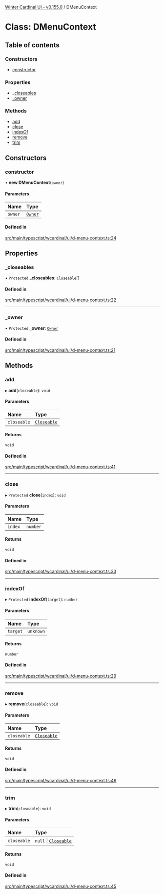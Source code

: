 [Winter Cardinal UI - v0.155.0](../index.md) / DMenuContext

# Class: DMenuContext

## Table of contents

### Constructors

- [constructor](DMenuContext.md#constructor)

### Properties

- [\_closeables](DMenuContext.md#_closeables)
- [\_owner](DMenuContext.md#_owner)

### Methods

- [add](DMenuContext.md#add)
- [close](DMenuContext.md#close)
- [indexOf](DMenuContext.md#indexof)
- [remove](DMenuContext.md#remove)
- [trim](DMenuContext.md#trim)

## Constructors

### constructor

• **new DMenuContext**(`owner`)

#### Parameters

| Name | Type |
| :------ | :------ |
| `owner` | [`Owner`](../interfaces/Owner.md) |

#### Defined in

[src/main/typescript/wcardinal/ui/d-menu-context.ts:24](https://github.com/winter-cardinal/winter-cardinal-ui/blob/v0.155.0/src/main/typescript/wcardinal/ui/d-menu-context.ts#L24)

## Properties

### \_closeables

• `Protected` **\_closeables**: [`Closeable`](../interfaces/Closeable.md)[]

#### Defined in

[src/main/typescript/wcardinal/ui/d-menu-context.ts:22](https://github.com/winter-cardinal/winter-cardinal-ui/blob/v0.155.0/src/main/typescript/wcardinal/ui/d-menu-context.ts#L22)

___

### \_owner

• `Protected` **\_owner**: [`Owner`](../interfaces/Owner.md)

#### Defined in

[src/main/typescript/wcardinal/ui/d-menu-context.ts:21](https://github.com/winter-cardinal/winter-cardinal-ui/blob/v0.155.0/src/main/typescript/wcardinal/ui/d-menu-context.ts#L21)

## Methods

### add

▸ **add**(`closeable`): `void`

#### Parameters

| Name | Type |
| :------ | :------ |
| `closeable` | [`Closeable`](../interfaces/Closeable.md) |

#### Returns

`void`

#### Defined in

[src/main/typescript/wcardinal/ui/d-menu-context.ts:41](https://github.com/winter-cardinal/winter-cardinal-ui/blob/v0.155.0/src/main/typescript/wcardinal/ui/d-menu-context.ts#L41)

___

### close

▸ `Protected` **close**(`index`): `void`

#### Parameters

| Name | Type |
| :------ | :------ |
| `index` | `number` |

#### Returns

`void`

#### Defined in

[src/main/typescript/wcardinal/ui/d-menu-context.ts:33](https://github.com/winter-cardinal/winter-cardinal-ui/blob/v0.155.0/src/main/typescript/wcardinal/ui/d-menu-context.ts#L33)

___

### indexOf

▸ `Protected` **indexOf**(`target`): `number`

#### Parameters

| Name | Type |
| :------ | :------ |
| `target` | `unknown` |

#### Returns

`number`

#### Defined in

[src/main/typescript/wcardinal/ui/d-menu-context.ts:29](https://github.com/winter-cardinal/winter-cardinal-ui/blob/v0.155.0/src/main/typescript/wcardinal/ui/d-menu-context.ts#L29)

___

### remove

▸ **remove**(`closeable`): `void`

#### Parameters

| Name | Type |
| :------ | :------ |
| `closeable` | [`Closeable`](../interfaces/Closeable.md) |

#### Returns

`void`

#### Defined in

[src/main/typescript/wcardinal/ui/d-menu-context.ts:49](https://github.com/winter-cardinal/winter-cardinal-ui/blob/v0.155.0/src/main/typescript/wcardinal/ui/d-menu-context.ts#L49)

___

### trim

▸ **trim**(`closeable`): `void`

#### Parameters

| Name | Type |
| :------ | :------ |
| `closeable` | ``null`` \| [`Closeable`](../interfaces/Closeable.md) |

#### Returns

`void`

#### Defined in

[src/main/typescript/wcardinal/ui/d-menu-context.ts:45](https://github.com/winter-cardinal/winter-cardinal-ui/blob/v0.155.0/src/main/typescript/wcardinal/ui/d-menu-context.ts#L45)

